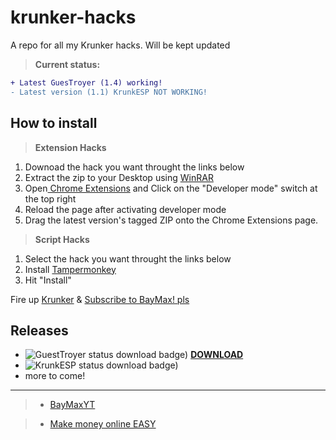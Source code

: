 # krunker-hacks
A repo for all my Krunker hacks. Will be kept updated

> **Current status:**
```diff
+ Latest GuesTroyer (1.4) working!
- Latest version (1.1) KrunkESP NOT WORKING!
```

## How to install

> **Extension Hacks**
1. Downoad the hack you want throught the links below
2. Extract the zip to your Desktop using [WinRAR](http://bit.ly/winrarinstall)
3. Open[ Chrome Extensions](chrome://extensions) and Click on the "Developer mode" switch at the top right
4. Reload the page after activating developer mode
5. Drag the latest version's tagged ZIP onto the Chrome Extensions page.

> **Script Hacks**
1. Select the hack you want throught the links below
2. Install [Tampermonkey](http://bit.ly/TampermonkeyExt)
3. Hit "Install"


Fire up [Krunker](http://bit.ly/KrUnKeRiO) & 
[Subscribe to BayMax! pls](https://bit.ly/BayMaxYT)


## Releases
- ![GuestTroyer status download badge)](https://img.shields.io/badge/GuesTroyer-Working-Brightgreen) **[DOWNLOAD](http://bit.ly/GuesTroyer)**
- ![KrunkESP status download badge)](https://img.shields.io/badge/KrunkESP-Unavailable-red)
- more to come!

------------------------------------------------------------------
> - [BayMaxYT](https://bit.ly/BayMaxYT)

> - [Make money online EASY](https://bit.ky/BayMaxMakesMoney)

